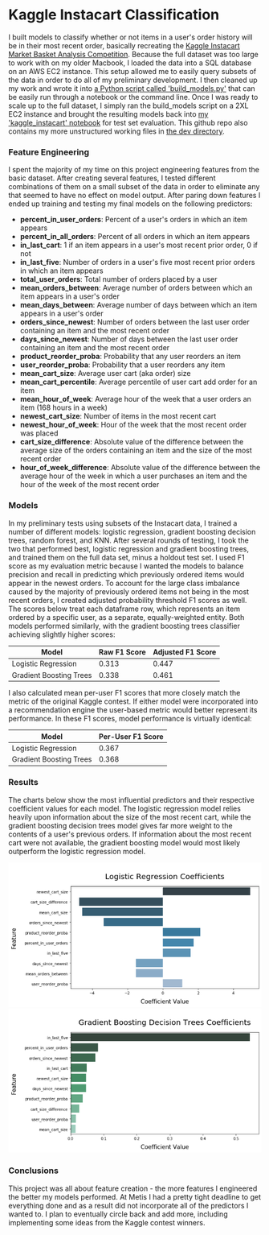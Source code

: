 # Kaggle Instacart Classification

I built models to classify whether or not items in a user's order history will be in their most recent order, basically recreating the [Kaggle Instacart Market Basket Analysis Competition](https://www.kaggle.com/c/instacart-market-basket-analysis/overview/description). Because the full dataset was too large to work with on my older Macbook, I loaded the data into a SQL database on an AWS EC2 instance. This setup allowed me to easily query subsets of the data in order to do all of my preliminary development. I then cleaned up my work and wrote it into [a Python script called 'build_models.py'](code/build_models.py) that can be easily run through a notebook or the command line. Once I was ready to scale up to the full dataset, I simply ran the build_models script on a 2XL EC2 instance and brought the resulting models back into [my 'kaggle_instacart' notebook](kaggle_instacart.ipynb) for test set evaluation. This github repo also contains my more unstructured working files in [the dev directory](dev).

### Feature Engineering

I spent the majority of my time on this project engineering features from the basic dataset. After creating several features, I tested different combinations of them on a small subset of the data in order to eliminate any that seemed to have no effect on model output. After paring down features I ended up training and testing my final models on the following predictors:
* **percent_in_user_orders**: Percent of a user's orders in which an item appears
* **percent_in_all_orders**: Percent of all orders in which an item appears
* **in_last_cart**: 1 if an item appears in a user's most recent prior order, 0 if not
* **in_last_five**: Number of orders in a user's five most recent prior orders in which an item appears
* **total_user_orders**: Total number of orders placed by a user
* **mean_orders_between**: Average number of orders between which an item appears in a user's order
* **mean_days_between**: Average number of days between which an item appears in a user's order
* **orders_since_newest**: Number of orders between the last user order containing an item and the most recent order
* **days_since_newest**: Number of days between the last user order containing an item and the most recent order
* **product_reorder_proba**: Probability that any user reorders an item
* **user_reorder_proba**: Probability that a user reorders any item
* **mean_cart_size**: Average user cart (aka order) size
* **mean_cart_percentile**: Average percentile of user cart add order for an item
* **mean_hour_of_week**: Average hour of the week that a user orders an item (168 hours in a week)
* **newest_cart_size**: Number of items in the most recent cart
* **newest_hour_of_week**: Hour of the week that the most recent order was placed
* **cart_size_difference**: Absolute value of the difference between the average size of the orders containing an item and the size of the most recent order
* **hour_of_week_difference**: Absolute value of the difference between the average hour of the week in which a user purchases an item and the hour of the week of the most recent order

### Models

In my preliminary tests using subsets of the Instacart data, I trained a number of different models: logistic regression, gradient boosting decision trees, random forest, and KNN. After several rounds of testing, I took the two that performed best, logistic regression and gradient boosting trees, and trained them on the full data set, minus a holdout test set. I used F1 score as my evaluation metric because I wanted the models to balance precision and recall in predicting which previously ordered items would appear in the newest orders. To account for the large class imbalance caused by the majority of previously ordered items not being in the most recent orders, I created adjusted probability threshold F1 scores as well. The scores below treat each dataframe row, which represents an item ordered by a specific user, as a separate, equally-weighted entity. Both models performed similarly, with the gradient boosting trees classifier achieving slightly higher scores:

| Model                   | Raw F1 Score | Adjusted F1 Score |
| ----------------------- | ------------ | ----------------- |
| Logistic Regression     | 0.313        | 0.447             |
| Gradient Boosting Trees | 0.338        | 0.461             |

I also calculated mean per-user F1 scores that more closely match the metric of the original Kaggle contest. If either model were incorporated into a recommendation engine the user-based metric would better represent its performance. In these F1 scores, model performance is virtually identical:

| Model                   | Per-User F1 Score |
| ----------------------- | ----------------- |
| Logistic Regression     | 0.367             |
| Gradient Boosting Trees | 0.368             |

### Results

The charts below show the most influential predictors and their respective coefficient values for each model. The logistic regression model relies heavily upon information about the size of the most recent cart, while the gradient boosting decision trees model gives far more weight to the contents of a user's previous orders. If information about the most recent cart were not available, the gradient boosting model would most likely outperform the logistic regression model.

![logistic regression model coefficients](img/lrm_coef.png)
![gradient boosting decision trees model coefficients](img/gbm_coef.png)

### Conclusions

This project was all about feature creation - the more features I engineered the better my models performed. At Metis I had a pretty tight deadline to get everything done and as a result did not incorporate all of the predictors I wanted to. I plan to eventually circle back and add more, including implementing some ideas from the Kaggle contest winners.
